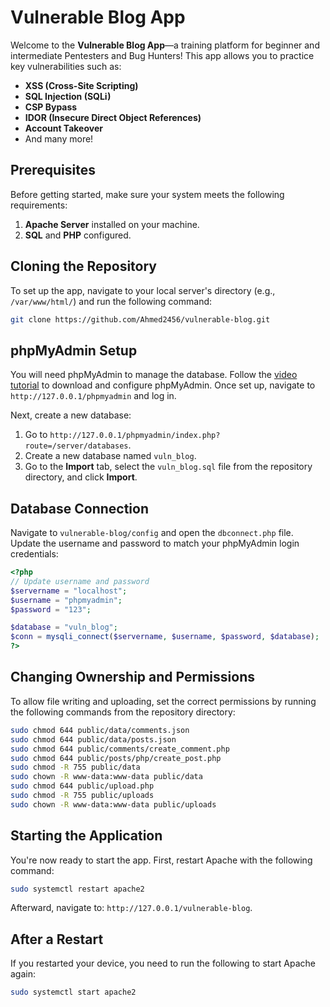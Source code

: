 # Vulnerable Blog App  
Welcome to the **Vulnerable Blog App**—a training platform for beginner and intermediate Pentesters and Bug Hunters! This app allows you to practice key vulnerabilities such as:  
- **XSS (Cross-Site Scripting)**  
- **SQL Injection (SQLi)**  
- **CSP Bypass**  
- **IDOR (Insecure Direct Object References)**  
- **Account Takeover**  
- And many more!

## Prerequisites  
Before getting started, make sure your system meets the following requirements:  
1. **Apache Server** installed on your machine.  
2. **SQL** and **PHP** configured.

## Cloning the Repository  
To set up the app, navigate to your local server's directory (e.g., `/var/www/html/`) and run the following command:  
```bash
git clone https://github.com/Ahmed2456/vulnerable-blog.git
```

## phpMyAdmin Setup  
You will need phpMyAdmin to manage the database. Follow the [video tutorial](https://www.youtube.com/watch?v=65BpgWHNJUk) to download and configure phpMyAdmin. Once set up, navigate to `http://127.0.0.1/phpmyadmin` and log in.

Next, create a new database:
1. Go to `http://127.0.0.1/phpmyadmin/index.php?route=/server/databases`.
2. Create a new database named `vuln_blog`.
3. Go to the **Import** tab, select the `vuln_blog.sql` file from the repository directory, and click **Import**.

## Database Connection  
Navigate to `vulnerable-blog/config` and open the `dbconnect.php` file. Update the username and password to match your phpMyAdmin login credentials:  
```php
<?php
// Update username and password
$servername = "localhost";
$username = "phpmyadmin";
$password = "123";

$database = "vuln_blog";
$conn = mysqli_connect($servername, $username, $password, $database);
?>
```

## Changing Ownership and Permissions  
To allow file writing and uploading, set the correct permissions by running the following commands from the repository directory:  
```bash
sudo chmod 644 public/data/comments.json
sudo chmod 644 public/data/posts.json
sudo chmod 644 public/comments/create_comment.php
sudo chmod 644 public/posts/php/create_post.php
sudo chmod -R 755 public/data
sudo chown -R www-data:www-data public/data
sudo chmod 644 public/upload.php
sudo chmod -R 755 public/uploads
sudo chown -R www-data:www-data public/uploads
```

## Starting the Application  
You're now ready to start the app. First, restart Apache with the following command:  
```bash
sudo systemctl restart apache2
```
Afterward, navigate to: `http://127.0.0.1/vulnerable-blog`.

## After a Restart  
If you restarted your device, you need to run the following to start Apache again:  
```bash
sudo systemctl start apache2
```
